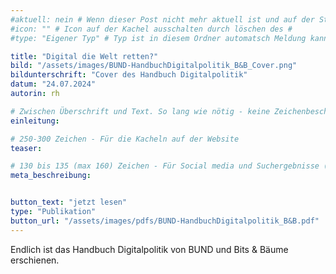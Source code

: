 ```yaml
---
#aktuell: nein # Wenn dieser Post nicht mehr aktuell ist und auf der Startseite angezeigt werden soll, kann das # entfernt werden
#icon: "" # Icon auf der Kachel ausschalten durch löschen des #
#type: "Eigener Typ" # Typ ist in diesem Ordner automatsch Meldung kann aber hier überschrieben werden z.B. mit "Veröffentlichung" - der Typ erscheint in der Kachel

title: "Digital die Welt retten?"
bild: "/assets/images/BUND-HandbuchDigitalpolitik_B&B_Cover.png"
bildunterschrift: "Cover des Handbuch Digitalpolitik"
datum: "24.07.2024"
autorin: rh

# Zwischen Überschrift und Text. So lang wie nötig - keine Zeichenbeschränkung
einleitung: 

# 250-300 Zeichen - Für die Kacheln auf der Website
teaser:

# 130 bis 135 (max 160) Zeichen - Für Social media und Suchergebnisse (also extern)
meta_beschreibung: 


button_text: "jetzt lesen"
type: "Publikation"
button_url: "/assets/images/pdfs/BUND-HandbuchDigitalpolitik_B&B.pdf"
---
```

Endlich ist das Handbuch Digitalpolitik von BUND und Bits & Bäume erschienen.
